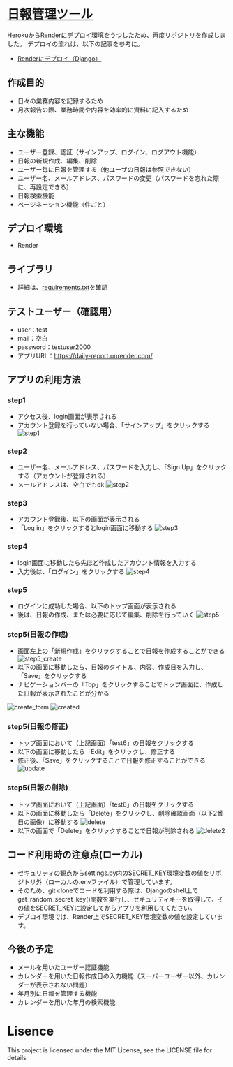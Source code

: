 # [日報管理ツール](https://daily-report.onrender.com/)

HerokuからRenderにデプロイ環境をうつしたため、再度リポジトリを作成しました。
デプロイの流れは、以下の記事を参考に。
- [Renderにデプロイ（Django）](https://qiita.com/kkk777/items/91a00e431d3e1d72d51e)

## 作成目的
- 日々の業務内容を記録するため
- 月次報告の際、業務時間や内容を効率的に資料に記入するため

## 主な機能
- ユーザー登録、認証（サインアップ、ログイン、ログアウト機能）
- 日報の新規作成、編集、削除
- ユーザー毎に日報を管理する（他ユーザの日報は参照できない）
- ユーザー名、メールアドレス、パスワードの変更（パスワードを忘れた際に、再設定できる）
- 日報検索機能
- ページネーション機能（件ごと）

## デプロイ環境
- Render

## ライブラリ
- 詳細は、[requirements.txt](https://github.com/Keito777/daily_report_Render/blob/master/requirements.txt)を確認

## テストユーザー（確認用）
- user：test
- mail：空白
- password：testuser2000 
- アプリURL：https://daily-report.onrender.com/

## アプリの利用方法
### step1
- アクセス後、login画面が表示される
- アカウント登録を行っていない場合、「サインアップ」をクリックする
![step1](https://user-images.githubusercontent.com/65697369/197137519-6c5f3208-6b31-465e-8ac0-d8d279d2b531.png)

### step2
- ユーザー名、メールアドレス、パスワードを入力し、「Sign Up」をクリックする（アカウントが登録される）
- メールアドレスは、空白でもok
![step2](https://user-images.githubusercontent.com/65697369/197137823-a599f8b9-0f1c-4f5b-8098-013b86b11994.png)

### step3
- アカウント登録後、以下の画面が表示される
- 「Log in」をクリックするとlogin画面に移動する
![step3](https://user-images.githubusercontent.com/65697369/197145877-046750ea-e9ab-4556-bd32-07a85c418181.png)


### step4
- login画面に移動したら先ほど作成したアカウント情報を入力する
- 入力後は、「ログイン」をクリックする
![step4](https://user-images.githubusercontent.com/65697369/197146003-bce56187-c494-4809-918d-9e0d822947e7.png)


### step5
- ログインに成功した場合、以下のトップ画面が表示される
- 後は、日報の作成、または必要に応じて編集、削除を行っていく
![step5](https://user-images.githubusercontent.com/65697369/197140238-24d679ae-8775-461e-a03c-027ec3b87832.png)

### step5(日報の作成)
- 画面左上の「新規作成」をクリックすることで日報を作成することができる
![step5_create](https://user-images.githubusercontent.com/65697369/197141151-5d9e8f3f-5350-4dba-a39e-bed785902ccb.png)
- 以下の画面に移動したら、日報のタイトル、内容、作成日を入力し、「Save」をクリックする
- ナビゲーションバーの「Top」をクリックすることでトップ画面に、作成した日報が表示されたことが分かる


![create_form](https://user-images.githubusercontent.com/65697369/197143559-e122e404-4746-4be6-b7b1-1388076f7430.png)
![created](https://user-images.githubusercontent.com/65697369/197143864-cbf535c1-4dce-4ba4-a266-c7d7f252e2a9.png)


### step5(日報の修正)
- トップ画面において（上記画面）「test6」の日報をクリックする
- 以下の画面に移動したら「Edit」をクリックし、修正する
- 修正後、「Save」をクリックすることで日報を修正することができる
![update](https://user-images.githubusercontent.com/65697369/197144559-98ec9dde-ed5e-4ee1-b8a0-e12fd1b19e34.png)


### step5(日報の削除)
- トップ画面において（上記画面）「test6」の日報をクリックする
- 以下の画面に移動したら「Delete」をクリックし、削除確認画面（以下2番目の画像）に移動する
![delete](https://user-images.githubusercontent.com/65697369/197144985-6838cbff-7ef9-4b28-9ce5-71babf8d2d72.png)
- 以下の画面で「Delete」をクリックすることで日報が削除される
![delete2](https://user-images.githubusercontent.com/65697369/197145327-64c38248-104c-4082-a158-087ad4d81cc3.png)


## コード利用時の注意点(ローカル)
- セキュリティの観点からsettings.py内のSECRET_KEY環境変数の値をリポジトリ外（ローカルの.envファイル）で管理しています。
- そのため、git cloneでコードを利用する際は、Djangoのshell上でget_random_secret_key()関数を実行し、セキュリティキーを取得して、その値をSECRET_KEYに設定してからアプリを利用してください。
- デプロイ環境では、Render上でSECRET_KEY環境変数の値を設定しています。

## 今後の予定
- メールを用いたユーザー認証機能
- カレンダーを用いた日報作成日の入力機能（スーパーユーザー以外、カレンダーが表示されない問題）
- 年月別に日報を管理する機能
- カレンダーを用いた年月の検索機能

# Lisence
This project is licensed under the MIT License, see the LICENSE file for details
